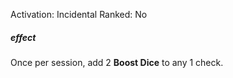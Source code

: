 Activation: Incidental
Ranked: No
##### effect
Once per session, add 2 **Boost Dice** to any 1 check.
